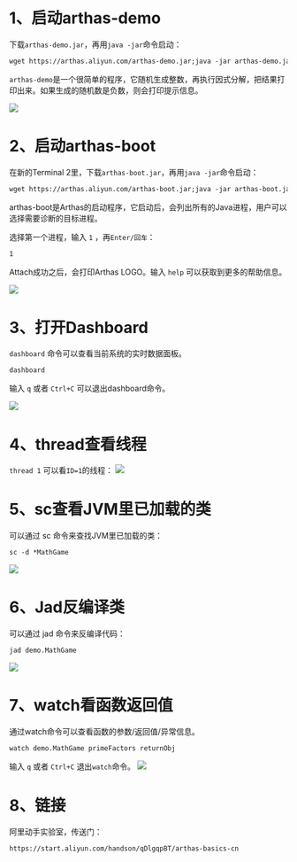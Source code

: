 # 1、启动arthas-demo
下载`arthas-demo.jar`，再用`java -jar`命令启动：
```dtd
wget https://arthas.aliyun.com/arthas-demo.jar;java -jar arthas-demo.jar
```
`arthas-demo`是一个很简单的程序，它随机生成整数，再执行因式分解，把结果打印出来。如果生成的随机数是负数，则会打印提示信息。

![](.阿里arthas工具初探_images/2c412ab4.png)

# 2、启动arthas-boot
在新的Terminal 2里，下载`arthas-boot.jar`，再用`java -jar`命令启动：
```dtd
wget https://arthas.aliyun.com/arthas-boot.jar;java -jar arthas-boot.jar
```
arthas-boot是Arthas的启动程序，它启动后，会列出所有的Java进程，用户可以选择需要诊断的目标进程。

选择第一个进程，输入 `1` ，再`Enter/回车`：
```dtd
1
```
Attach成功之后，会打印Arthas LOGO。输入 `help` 可以获取到更多的帮助信息。

![](.阿里arthas工具初探_images/ceb0ee01.png)

# 3、打开Dashboard
`dashboard` 命令可以查看当前系统的实时数据面板。
```dtd
dashboard
```
输入 `q` 或者 `Ctrl+C` 可以退出dashboard命令。

![](.阿里arthas工具初探_images/725705f4.png)

# 4、thread查看线程
`thread 1` 可以看`ID=1`的线程：
![](.阿里arthas工具初探_images/82d9ebc9.png)

# 5、sc查看JVM里已加载的类
可以通过 sc 命令来查找JVM里已加载的类：
```dtd
sc -d *MathGame
```
![](.阿里arthas工具初探_images/097b2c26.png)

# 6、Jad反编译类

可以通过 jad 命令来反编译代码：
```dtd
jad demo.MathGame
```
![](.阿里arthas工具初探_images/abe1bb5e.png)

# 7、watch看函数返回值
通过watch命令可以查看函数的参数/返回值/异常信息。
```dtd
watch demo.MathGame primeFactors returnObj
```
输入 `q` 或者 `Ctrl+C` 退出`watch`命令。
![](.阿里arthas工具初探_images/920aacb7.png)

# 8、链接
阿里动手实验室，传送门：
```dtd
https://start.aliyun.com/handson/qDlgqpBT/arthas-basics-cn
```